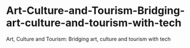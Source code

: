 # Art-Culture-and-Tourism-Bridging-art-culture-and-tourism-with-tech
Art, Culture and Tourism: Bridging art, culture and tourism with tech
